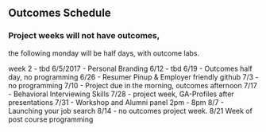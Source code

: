 ## Outcomes Schedule

### Project weeks will not have outcomes, 
the following monday will be half days, with outcome labs.

week 2 - tbd
6/5/2017 - Personal Branding
6/12 - tbd
6/19 - Outcomes half day, no programming
6/26 - Resumer Pinup & Employer friendly github
7/3 - no programming
7/10 - Project due in the morning, outcomes afternoon
7/17 - Behavioral Interviewing Skills
7/28 - project week, GA-Profiles after presentations
7/31 - Workshop and Alumni panel 2pm - 8pm
8/7 - Launching your job search
8/14 - no outcomes project week.
8/21 Week of post course programming
